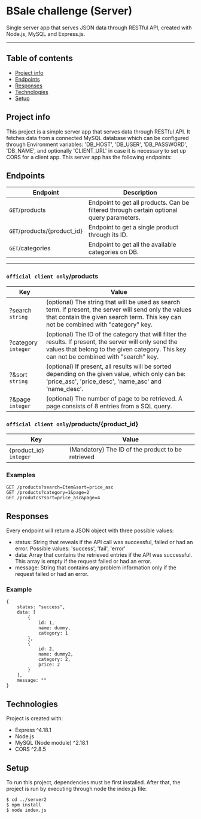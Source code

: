 # BSale challenge (Server)
Single server app that serves JSON data through RESTful API, created with Node.js, MySQL and Express.js. 

___

## Table of contents
* [Project info](#project-info)
* [Endpoints](#endpoints)
* [Responses](#responses)
* [Technologies](#technologies)
* [Setup](#setup)

## Project info
This project is a simple server app that serves data through RESTful API. It fetches data from a connected MySQL database which can be configured
through Environment variables: 'DB_HOST', 'DB_USER', 'DB_PASSWORD', 'DB_NAME', and optionally 'CLIENT_URL' in case it is necessary to set up CORS for a client app. This server app has the following endpoints:

## Endpoints

| Endpoint                                          | Description                                                                                 |
| ------------------------------------------------- |---------------------------------------------------------------------------------------------|
| `GET`/products                   | Endpoint to get all products. Can be filtered through certain optional query parameters.    |
| `GET`/products/{product_id}      | Endpoint to get a single product through its ID.                                            |
| `GET`/categories                 | Endpoint to get all the available categories on DB.                                              |
___

### `official client only`/products

| Key           | Value                                                                                       |
| ------------- |---------------------------------------------------------------------------------------------------------------------------------|
| ?search `string`       | (optional) The string that will be used as search term. If present, the server will send only the values that contain the given search term. This key can not be combined with "category" key.       |
| ?category `integer`      | (optional) The ID of the category that will filter the results. If present, the server will only send the values that belong to the given category. This key can not be combined with "search" key.                                           |
| ?&sort `string`          | (optional) If present, all results will be sorted depending on the given value, which only can be: 'price_asc', 'price_desc', 'name_asc' and 'name_desc'.                                               |
| ?&page `integer`          | (optional) The number of page to be retrieved. A page consists of 8 entries from a SQL query.                                      |

### `official client only`/products/{product_id}

| Key           | Value                                                                                       |
| ------------- |---------------------------------------------------------------------------------------------------------------------------------|
| {product_id} `integer`       | (Mandatory) The ID of the product to be retrieved      |      

### Examples

```
GET /products?search=Item&sort=price_asc
GET /products?category=1&page=2
GET /produtcs?sort=price_asc&page=4
```

## Responses

Every endpoint will return a JSON object with three possible values:
* status: String that reveals if the API call was successful, failed or had an error. Possible values: 'success', 'fail', 'error'
* data: Array that contains the retrieved entries if the API was successful. This array is empty if the request failed or had an error.
* message: String that contains any problem information only if the request failed or had an error.

### Example

```
{
    status: "success",
    data: [
        {
            id: 1, 
            name: dummy, 
            category: 1
        },
        {
            id: 2,
            name: dummy2,
            category: 2,
            price: 2
        }
    ],
    message: ""
}
```
	
## Technologies
Project is created with:
* Express ^4.18.1
* Node.js 
* MySQL (Node module) ^2.18.1
* CORS ^2.8.5

## Setup
To run this project, dependencies must be first installed. After that, the project is run by executing through node the index.js file:

```
$ cd ../server2
$ npm install
$ node index.js
```


